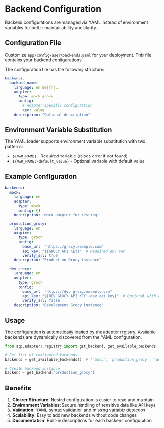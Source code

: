 # Backend Configuration

Backend configurations are managed via YAML instead of environment variables for better maintainability and clarity.

## Configuration File

Customize `app/config/user/backends.yaml` for your deployment. This file contains your backend configurations.

The configuration file has the following structure:

```yaml
backends:
  backend_name:
    language: en|de|fr|...
    adapter:
      type: mock|grocy
      config:
        # Adapter-specific configuration
        key: value
    description: "Optional description"
```

## Environment Variable Substitution

The YAML loader supports environment variable substitution with two patterns:

- `${VAR_NAME}` - Required variable (raises error if not found)
- `${VAR_NAME:-default_value}` - Optional variable with default value

## Example Configuration

```yaml
backends:
  mock:
    language: en
    adapter:
      type: mock
      config: {}
    description: "Mock adapter for testing"

  production_grocy:
    language: en
    adapter:
      type: grocy
      config:
        base_url: "https://grocy.example.com"
        api_key: "${GROCY_API_KEY}"  # Required env var
        verify_ssl: true
    description: "Production Grocy instance"

  dev_grocy:
    language: en
    adapter:
      type: grocy
      config:
        base_url: "https://dev-grocy.example.com"
        api_key: "${DEV_GROCY_API_KEY:-dev_api_key}"  # Optional with default
        verify_ssl: false
    description: "Development Grocy instance"
```

## Usage

The configuration is automatically loaded by the adapter registry. Available backends are dynamically discovered from the YAML configuration.

```python
from app.adapters.registry import get_backend, get_available_backends

# Get list of configured backends
backends = get_available_backends()  # ['mock', 'production_grocy', 'dev_grocy']

# Create backend instance
backend = get_backend('production_grocy')
```

## Benefits

1. **Clearer Structure**: Nested configuration is easier to read and maintain
2. **Environment Variables**: Secure handling of sensitive data like API keys
3. **Validation**: YAML syntax validation and missing variable detection
4. **Scalability**: Easy to add new backends without code changes
5. **Documentation**: Built-in descriptions for each backend configuration
